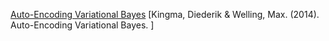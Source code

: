 [Auto-Encoding Variational Bayes](https://arxiv.org/abs/1312.6114)
[Kingma, Diederik & Welling, Max. (2014). Auto-Encoding Variational Bayes. ]